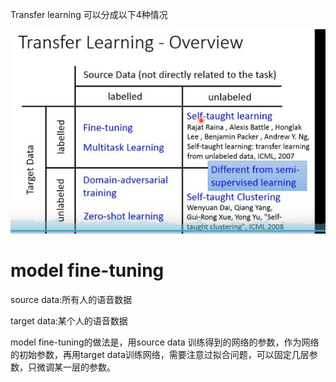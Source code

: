 Transfer learning 可以分成以下4种情况

![1](https://github.com/2kkkkk/Notes/blob/master/algorithm/image/transfer.jpg)

# model fine-tuning

source data:所有人的语音数据

target data:某个人的语音数据

model fine-tuning的做法是，用source data 训练得到的网络的参数，作为网络的初始参数，再用target data训练网络，需要注意过拟合问题，可以固定几层参数，只微调某一层的参数。

